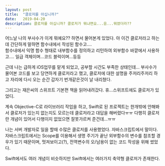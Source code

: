 ```yaml
---
layout: post
title:  "클로저를 아십니까?"
date:   2019-04-20
description: 클로저를 아십니까? 클로저가 뭐냐면요...음...뭐였더라??
---
```


어느날 나의 부사수가 이게 뭐예요?? 하면서 물어본게 있었다.
아 이건 클로저라고 하는데 간단하게 말하면 함수내에서 작성된 함수고....  
함수내에서 익명 함수 형태로 내부함수를 정의하고 리턴하여 외부함수 바깥에서 사용하고....
일급 객체이며...코드 블럭이며...등등

근데 나는 급하게 iOS업무를 맡게 되었고, 공부할 시간도 부족한 상태인데...
부사수가 물어본 코드를 보고 당연하게 클로저라고 했고, 클로저에 대한 설명을 주저리주저리 하고
자리에 다시 오는 순간 갑자기 번개같은것이 날 내리쳤다.

그리고는 재은씨의 스위프트 기본편 책을 읽어내려갔다.
휴...스위프트에도 클로저가 있었디.

계속 Objective-C로 라이브러리 작업을 하고, Swift로 된 프로젝트는 한개밖에 안해봐서
클로저가 있는지 없는지도 모르는데 클로저라고 대답을 해버렸다ㅠㅠ
다행히 클로저란 개념이 있어서 다행이지 없었으면 잘못가르켜 준건데...ㅠㅠ

나는 서버 개발자로 일을 할때 수많은 클로저를 사용했었다.
자바스크립트에서 말이다.
자바스크립트에서는 Scope를 이용해서 생명 주기가 끝난 외부함수의 변수를 참조할 경우가 있기 때문이며,
멋져보이고(?), 전역변수의 오/남용이 없는 코드 작성을 위해 썼었다.

Swift에서도 여러 개념이 비슷하지만 Swift에서는 여러가지 축약형 클로저가 존재한다.
